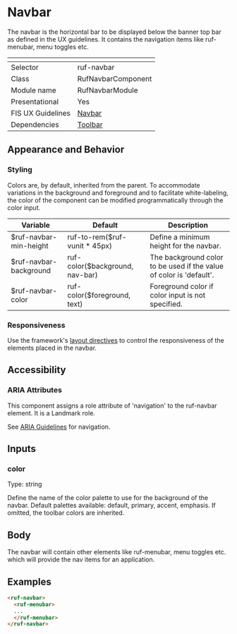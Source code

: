 # Navbar

The navbar is the horizontal bar to be displayed below the banner top bar as defined in the UX guidelines. It contains the navigation items like ruf-menubar, menu toggles etc.

[]()                 | []()
-------------------- | --------------------
Selector             | ruf-navbar
Class                | RufNavbarComponent
Module name          | RufNavbarModule
Presentational       | Yes
FIS UX Guidelines    | [Navbar](https://ux.fisglobal.com/ux/menutouch.html#/navbar)
Dependencies         | [Toolbar](https://wiki.fnis.com/x/k-X4WgI)

## Appearance and Behavior

### Styling

Colors are, by default, inherited from the parent. To accommodate variations in the background and foreground and to facilitate white-labeling, the color of the component
can be modified programmatically through the color input.

Variable                        | Default                         | Description
------------------------------- | ------------------------------- | -----------------------------------------------------------------------
$ruf-navbar-min-height          | ruf-to-rem($ruf-vunit * 45px)   | Define a minimum height for the navbar.
$ruf-navbar-background          | ruf-color($background, nav-bar) | The background color to be used if the value of color is 'default'.
$ruf-navbar-color               | ruf-color($foreground, text)    | Foreground color if color input is not specified.

### Responsiveness

Use the framework's [layout directives](https://wiki.fnis.com/x/ifX4WgI) to control the responsiveness of the elements placed in the navbar.

## Accessibility
### ARIA Attributes
This component assigns a role attribute of 'navigation' to the ruf-navbar element. It is a Landmark role.

See [ARIA Guidelines](https://www.w3.org/TR/wai-aria-practices/#aria_lh_navigation) for navigation.


## Inputs

### color

Type: string

Define the name of the color palette to use for the background of the navbar. Default palettes available: default, primary, accent, emphasis.
If omitted, the toolbar colors are inherited.

## Body

The navbar will contain other elements like ruf-menubar, menu toggles etc. which will provide the nav items for an application.

## Examples

```html
<ruf-navbar>
  <ruf-menubar>
  ...
  </ruf-menubar>
</ruf-navbar>
```

